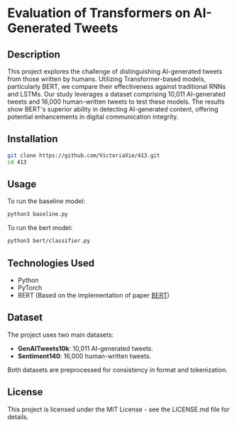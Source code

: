 
# Evaluation of Transformers on AI-Generated Tweets

## Description
This project explores the challenge of distinguishing AI-generated tweets from those written by humans. Utilizing Transformer-based models, particularly BERT, we compare their effectiveness against traditional RNNs and LSTMs. Our study leverages a dataset comprising 10,011 AI-generated tweets and 16,000 human-written tweets to test these models. The results show BERT's superior ability in detecting AI-generated content, offering potential enhancements in digital communication integrity.

## Installation

```bash
git clone https://github.com/VictoriaXie/413.git
cd 413
```

## Usage

To run the baseline model:

```bash
python3 baseline.py
```

To run the bert model:

```bash
python3 bert/classifier.py
```

## Technologies Used

- Python
- PyTorch
- BERT (Based on the implementation of paper [BERT](https://arxiv.org/abs/1810.04805))

## Dataset

The project uses two main datasets:
- **GenAITweets10k**: 10,011 AI-generated tweets.
- **Sentiment140**: 16,000 human-written tweets. 

Both datasets are preprocessed for consistency in format and tokenization.

## License

This project is licensed under the MIT License - see the LICENSE.md file for details.


